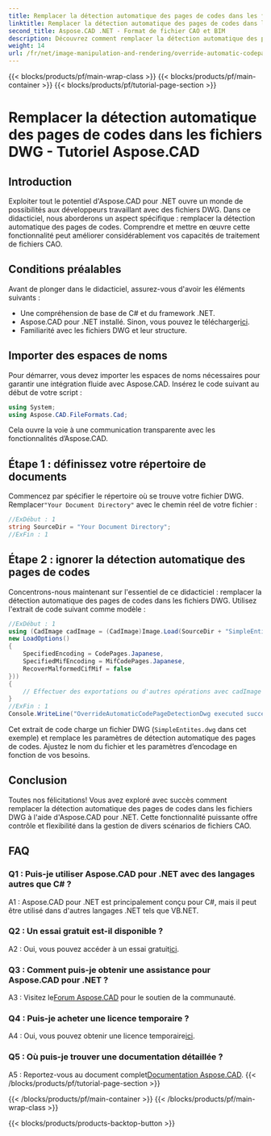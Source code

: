```yaml
---
title: Remplacer la détection automatique des pages de codes dans les fichiers DWG - Tutoriel Aspose.CAD
linktitle: Remplacer la détection automatique des pages de codes dans les fichiers DWG
second_title: Aspose.CAD .NET - Format de fichier CAO et BIM
description: Découvrez comment remplacer la détection automatique des pages de codes dans les fichiers DWG à l'aide d'Aspose.CAD pour .NET. Améliorez vos capacités de traitement de fichiers CAO sans effort.
weight: 14
url: /fr/net/image-manipulation-and-rendering/override-automatic-codepage-detection-in-dwg/
---
```


{{< blocks/products/pf/main-wrap-class >}}
{{< blocks/products/pf/main-container >}}
{{< blocks/products/pf/tutorial-page-section >}}

# Remplacer la détection automatique des pages de codes dans les fichiers DWG - Tutoriel Aspose.CAD

## Introduction

Exploiter tout le potentiel d'Aspose.CAD pour .NET ouvre un monde de possibilités aux développeurs travaillant avec des fichiers DWG. Dans ce didacticiel, nous aborderons un aspect spécifique : remplacer la détection automatique des pages de codes. Comprendre et mettre en œuvre cette fonctionnalité peut améliorer considérablement vos capacités de traitement de fichiers CAO.

## Conditions préalables

Avant de plonger dans le didacticiel, assurez-vous d'avoir les éléments suivants :

- Une compréhension de base de C# et du framework .NET.
-  Aspose.CAD pour .NET installé. Sinon, vous pouvez le télécharger[ici](https://releases.aspose.com/cad/net/).
- Familiarité avec les fichiers DWG et leur structure.

## Importer des espaces de noms

Pour démarrer, vous devez importer les espaces de noms nécessaires pour garantir une intégration fluide avec Aspose.CAD. Insérez le code suivant au début de votre script :

```csharp
using System;
using Aspose.CAD.FileFormats.Cad;
```

Cela ouvre la voie à une communication transparente avec les fonctionnalités d’Aspose.CAD.

## Étape 1 : définissez votre répertoire de documents

 Commencez par spécifier le répertoire où se trouve votre fichier DWG. Remplacer`"Your Document Directory"` avec le chemin réel de votre fichier :

```csharp
//ExDébut : 1
string SourceDir = "Your Document Directory";
//ExFin : 1
```

## Étape 2 : ignorer la détection automatique des pages de codes

Concentrons-nous maintenant sur l'essentiel de ce didacticiel : remplacer la détection automatique des pages de codes dans les fichiers DWG. Utilisez l'extrait de code suivant comme modèle :

```csharp
//ExDébut : 1
using (CadImage cadImage = (CadImage)Image.Load(SourceDir + "SimpleEntites.dwg",
new LoadOptions()
{
	SpecifiedEncoding = CodePages.Japanese,
	SpecifiedMifEncoding = MifCodePages.Japanese,
	RecoverMalformedCifMif = false
}))
{
	// Effectuer des exportations ou d'autres opérations avec cadImage
}
//ExFin : 1
Console.WriteLine("OverrideAutomaticCodePageDetectionDwg executed successfully");
```

Cet extrait de code charge un fichier DWG (`SimpleEntites.dwg` dans cet exemple) et remplace les paramètres de détection automatique des pages de codes. Ajustez le nom du fichier et les paramètres d’encodage en fonction de vos besoins.

## Conclusion

Toutes nos félicitations! Vous avez exploré avec succès comment remplacer la détection automatique des pages de codes dans les fichiers DWG à l'aide d'Aspose.CAD pour .NET. Cette fonctionnalité puissante offre contrôle et flexibilité dans la gestion de divers scénarios de fichiers CAO.

## FAQ

### Q1 : Puis-je utiliser Aspose.CAD pour .NET avec des langages autres que C# ?

A1 : Aspose.CAD pour .NET est principalement conçu pour C#, mais il peut être utilisé dans d'autres langages .NET tels que VB.NET.

### Q2 : Un essai gratuit est-il disponible ?

 A2 : Oui, vous pouvez accéder à un essai gratuit[ici](https://releases.aspose.com/).

### Q3 : Comment puis-je obtenir une assistance pour Aspose.CAD pour .NET ?

 A3 : Visitez le[Forum Aspose.CAD](https://forum.aspose.com/c/cad/19) pour le soutien de la communauté.

### Q4 : Puis-je acheter une licence temporaire ?

 A4 : Oui, vous pouvez obtenir une licence temporaire[ici](https://purchase.aspose.com/temporary-license/).

### Q5 : Où puis-je trouver une documentation détaillée ?

 A5 : Reportez-vous au document complet[Documentation Aspose.CAD](https://reference.aspose.com/cad/net/).
{{< /blocks/products/pf/tutorial-page-section >}}

{{< /blocks/products/pf/main-container >}}
{{< /blocks/products/pf/main-wrap-class >}}

{{< blocks/products/products-backtop-button >}}
